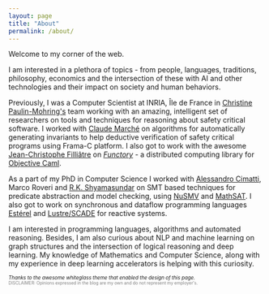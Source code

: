 ```yaml
---
layout: page
title: "About"
permalink: /about/
---
```


Welcome to my corner of the web.

I am interested in a plethora of topics - from people, languages, traditions, philosophy, economics and the intersection of these with AI and other technologies and their impact on society and human behaviors.

Previously, I was a Computer Scientist at INRIA, Île de France in [Christine Paulin-Mohring's](https://www.lri.fr/~paulin/) team working with an amazing, intelligent set of researchers on tools and techniques for reasoning about safety critical software. I worked with [Claude Marché](https://marche.gitlabpages.inria.fr/home/) on algorithms for automatically generating invariants to help deductive verification of safety critical programs using Frama-C platform. I also got to work with the awesome [Jean-Christophe Filliâtre](https://www.lri.fr/~filliatr/) on [_Functory_](https://github.com/backtracking/functory) - a distributed computing library for [Objective Caml](https://ocaml.org/). 

As a part of my PhD in Computer Science I worked with [Alessandro Cimatti](https://ict.fbk.eu/people/detail/alessandro-cimatti/), Marco Roveri and [R.K. Shyamasundar](https://www.insaindia.res.in/detail.php?id=N95-1186) on SMT based techniques for predicate abstraction and model checking, using [NuSMV](https://nusmv.fbk.eu/) and [MathSAT](https://mathsat.fbk.eu/). I also got to work on synchronous and dataflow programming languages [Estérel](https://www-sop.inria.fr/esterel.org/files/) and [Lustre/SCADE](https://www-verimag.imag.fr/Outils-SynchronesNEW.html) for reactive systems.

I am interested in programming languages, algorithms and automated reasoning. Besides, I am also curious about NLP and machine learning on graph structures and the intersection of logical reasoning and deep learning. My knowledge of Mathematics and Computer Science, along with my experience in deep learning accelerators is helping with this curiosity.

<span style="font-size: 70%">
<i>Thanks to the awesome whiteglass theme that enabled the design of this page.</i>
</span>
<br>

<span style="color:gray; font-size: 60%; text-align: center;">
DISCLAIMER: Opinions expressed in the blog are my own and do not represent my employer's.
</span>